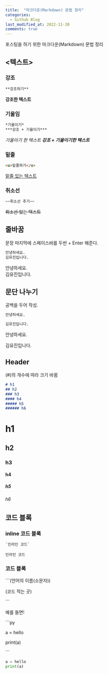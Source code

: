 ```yaml
---
title:  "마크다운(Markdown) 문법 정리" 
categories:
  - Github Blog
last_modified_at: 2022-11-30
comments: true
---
```

포스팅을 하기 위한 마크다운(Markdown) 문법 정리 

## <텍스트>

### 강조
```markdown
**강조하기**
```
**강조한 텍스트**

### 기울임
```markdown
*기울이기*
***강조 + 기울이기***
```
*기울이기 한 텍스트*
***강조 + 기울이기한 텍스트***

### 밑줄
```html
<u>밑줄하기</u>
```
<u>밑줄 있는 텍스트</u>

### 취소선
```markdown
~~취소선 추기~~
```
~~취소선 있는 텍스트~~


## 줄바꿈
문장 마지막에 스페이스바를 두번 + Enter 해준다.
```markdown
안녕하세요.  
김유진입니다.
```
안녕하세요.   
김유진입니다.


## 문단 나누기

공백을 두어 작성.

```markdown
안녕하세요.

김유진입니다.
```

안녕하세요.

김유진입니다.


## Header
(#)의 개수에 따라 크기 바뀜
```markdown
# h1
## h2
### h3
#### h4
##### h5
###### h6
```
# h1
## h2
### h3
#### h4
##### h5
###### h6 


## 코드 블록

### inline 코드 블록
```html
`인라인 코드`
```
`인라인 코드`

### 코드 블록
\`\`\`(언어의 이름(소문자))  

  (코드 적는 곳)  
  
\`\`\`  

예를 들면!

\`\`\`py  

a = hello  

print(a)  

\`\`\`

```py
a = hello
print(a)
```
